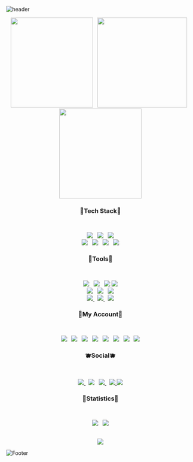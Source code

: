 <!-- 🐶HEADER🐶 --> 
![header](https://capsule-render.vercel.app/api?type=waving&color=gradient&height=250&section=header&text=Star%20Butterfly&fontSize=90&fontColor=fff)




<!-- 🐱IMG🐱 --> 
<p align="center"><img src="https://user-images.githubusercontent.com/58620940/167447370-b12b8409-7e7b-459f-9f6c-190169267a2a.gif" width="220" height="240"> &nbsp 
<img src="https://user-images.githubusercontent.com/58620940/167445407-49184a4f-a810-4016-bbb8-e052b0afc734.gif" width="240"height="240"> &nbsp 
<img src="https://user-images.githubusercontent.com/58620940/167446472-15cb2a07-3cc9-49c3-86e8-cc27a0892bec.gif" width="220"height="240">
</p>




<!-- 🐭TEAC STACT🐭 --> 
<h3 align="center"><b> 🍑Tech Stack🍑 </b></h3></br>
<p align="center">
<a href="https://developer.mozilla.org/ko/docs/Web/HTML">
<img src="https://img.shields.io/badge/HTML-E34F26?style=flat-badge&logo=HTML5&logoColor=white"/></a> &nbsp
<a href="https://developer.mozilla.org/ko/docs/Web/CSS/Reference">	
<img src="https://img.shields.io/badge/CSS-1572B6?style=flat-badge&logo=CSS3&logoColor=white"/></a> &nbsp
<a href="https://developer.mozilla.org/ko/docs/Web/JavaScript">	
<img src="https://img.shields.io/badge/JavaScript-F7DF1E?style=flat-badge&logo=JavaScript&logoColor=white"/></a></br>
<a href="https://git-scm.com/"> 
<img src="https://img.shields.io/badge/Git-F05032?style=flat-badge&logo=git&logoColor=white"/></a> &nbsp
<a href="https://www.python.org/"> 
<img src="https://img.shields.io/badge/Python-3776AB?style=flat-badge&logo=python&logoColor=white"/></a> &nbsp 
<a href="https://www.adobe.com/kr/products/photoshop.html"> 
<img src="https://img.shields.io/badge/Photoshop-31A8FF?style=flat-badge&logo=adobephotoshop&logoColor=white"/></a> &nbsp 
<a href="https://www.adobe.com/kr/products/xd.html"> 
<img src="https://img.shields.io/badge/Adobexd-FF61F6?style=flat-badge&logo=Adobexd&logoColor=white"/></a>
	

 
 
<!-- 🐹TOOLS🐹 -->  
<h3 align="center"><b> 🍏Tools🍏 </b></h3></br>
<p align="center">	
<a href="https://visualstudio.microsoft.com/ko/"> <img src="https://img.shields.io/badge/VisualStudio-5C2D91?style=flat-badge&logo=visualstudio&logoColor=white"/></a> &nbsp 
<a href="https://code.visualstudio.com/"> <img src="https://img.shields.io/badge/VisualStudioCode-007ACC?style=flat-badge&logo=visualstudiocode&logoColor=white"/></a> &nbsp 
<a href="https://www.mysql.com/"> <img src="https://img.shields.io/badge/MySQL-4479A1?style=flat-badge&logo=MySQL&logoColor=white"/></a> 
<a href="https://www.mongodb.com/ko-kr"> <img src="https://img.shields.io/badge/MongoDB-47A248?style=flat-badge&logo=MongoDB&logoColor=white"/></a> <br>
<a href="https://nodejs.org/en/about/resources/"> <img src="https://img.shields.io/badge/Node.js-339933?style=flat-badge&logo=Node.js&logoColor=white"/></a> &nbsp 
<a href="https://www.mysql.com/"> <img src="https://img.shields.io/badge/Express-000000?style=flat-badge&logo=Express&logoColor=white"/></a> &nbsp 
<a href="https://www.mysql.com/"> <img src="https://img.shields.io/badge/Expo-000020?style=flat-badge&logo=Expo&logoColor=white"/>
</a> <br>
<a href="https://reactjs.org/"> <img src="https://img.shields.io/badge/React-61DAFB?style=flat-badge&logo=React&logoColor=white"/>
</a> &nbsp
<a href="https://reactjs.org/"> <img src="https://img.shields.io/badge/Next-000000?style=flat-badge&logo=Next&logoColor=white"/>
</a> &nbsp 
<a href="https://reactjs.org/"> <img src="https://img.shields.io/badge/Postman-FF6C37?style=flat-badge&logo=Postman&logoColor=white"/>
</a>	





<!-- 🐰MY ACCOUNT🐰 --> 	
<h3 align="center"><b> 🍓My Account🍓 </b></h3>
</br>
<p align="center">	
<a href="https://www.youtube.com/"> <img src="https://img.shields.io/badge/Youtube-ff0000?style=flat-badge&logo=youtube&link=https://www.youtube.com/c/kyleschool"/></a> &nbsp
<img src="https://img.shields.io/badge/Gmail-EA4335?style=flat-badge&logo=gmail&logoColor=white"/></a> &nbsp 
<a href="https://www.naver.com/"> <img src="https://img.shields.io/badge/Naver-03C75A?style=flat-badge&logo=naver&logoColor=white"/></a> &nbsp 
<a href="https://velog.io/@jinyiji"><img src="https://camo.githubusercontent.com/fe4c5886726a4a11c7a8380bddb273de7449d521ad1f958876c982cf0c380b46/68747470733a2f2f696d672e736869656c64732e696f2f62616467652f56656c6f672d3230633939373f7374796c653d666f722d7468652d737175617265266c6f676f3d56696d656f266c6f676f436f6c6f723d7768697465"/></a> &nbsp
<a href="https://brand.linkedin.com/policies"> <img src="https://img.shields.io/badge/LinkedIn-0A66C2?style=flat-badge&logo=LinkedIn&logoColor=white"/></a> &nbsp
<a href="https://www.notion.so/"> <img src="https://img.shields.io/badge/Notion-333333?style=flat-badge&logo=notion&logoColor=white"/></a> &nbsp
<a href="https://github.com/jungkeunmo"> <img src="https://img.shields.io/badge/github-181717?style==flat-badge&logo=github&logoColor=white"/></a> &nbsp
<a href="https://github.com/jungkeunmo"> <img src="https://img.shields.io/badge/pinterest-BD081C?style==flat-badge&logo=pinterest&logoColor=white"/></a>
	

				

<!-- 🦊SOCIAL🦊 --> 
<h3 align="center"><b> 🫐Social🫐 </b></h3></br>
<p align="center">	
<a href="https://www.facebook.com/profile.php?id=100013531959497"> <img src="https://img.shields.io/badge/Facebook-1877F2?style=flat-badge&logo=facebook&logoColor=white"/>
</a> &nbsp 
<a href="https://www.instagram.com/geunmo07/"> <img src="https://img.shields.io/badge/Instagram-E4405F?style=flat-badge&logo=instagram&logoColor=white"/></a> &nbsp 
<a href="https://www.instagram.com/geunmo07/"> <img src="https://img.shields.io/badge/Twitter-1DA1F2?style=flat-badge&logo=Twitter&logoColor=white"/> 
</a> &nbsp 
<a href="https://www.instagram.com/geunmo07/"> <img src="https://img.shields.io/badge/Discord-5865F2?style=flat-badge&logo=Discord&logoColor=white"/> 
</a>
<a href="https://www.instagram.com/geunmo07/"> <img src="https://img.shields.io/badge/TikTok-000000?style=flat-badge&logo=TikTok&logoColor=white"/> 
</a>	
<br>


	
	
<!-- 🐻STATISTICS🐻 --> 
<h3 align="center"><b> 🍊Statistics🍊 </b></h3></br>
<p align="center">
<a href="https://github.com/jungkeunmo/github-readme-stats"><img src="https://github-readme-stats.vercel.app/api?username=jungkeunmo&theme=omni&show_icons=true"/></a> &nbsp 
<img src="https://github-readme-stats.vercel.app/api/top-langs/?username=jungkeunmo&theme=omni&layout=compact"/>

  
  

<!-- 🐼HIT🐼 --> 	
<p align="center"> <br>
<img src="https://hits.seeyoufarm.com/api/count/incr/badge.svg?url=https%3A%2F%2Fgithub.com%2Fjungkeunmo&count_bg=%23C8DEB8&title_bg=%23555555&icon=&icon_color=%23FFFFFF&title=hits"/>
	

	
	
<!-- 🐻‍❄️FOOTER🐻‍❄️ --> 	
![Footer](https://capsule-render.vercel.app/api?type=waving&color=gradient&height=230&section=footer)	
